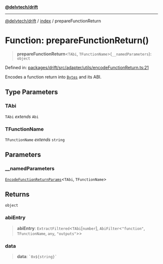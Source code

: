 [**@delvtech/drift**](../../README.md)

***

[@delvtech/drift](../../README.md) / [index](../README.md) / prepareFunctionReturn

# Function: prepareFunctionReturn()

> **prepareFunctionReturn**\<`TAbi`, `TFunctionName`\>(`__namedParameters`): `object`

Defined in: [packages/drift/src/adapter/utils/encodeFunctionReturn.ts:21](https://github.com/delvtech/drift/blob/95370f81f9813e8d583ed884b0b07657be0d8f2c/packages/drift/src/adapter/utils/encodeFunctionReturn.ts#L21)

Encodes a function return into [`Bytes`](../type-aliases/Bytes.md) and its ABI.

## Type Parameters

### TAbi

`TAbi` *extends* `Abi`

### TFunctionName

`TFunctionName` *extends* `string`

## Parameters

### \_\_namedParameters

[`EncodeFunctionReturnParams`](../interfaces/EncodeFunctionReturnParams.md)\<`TAbi`, `TFunctionName`\>

## Returns

`object`

### abiEntry

> **abiEntry**: `ExtractFiltered`\<`TAbi`\[`number`\], `AbiFilter`\<`"function"`, `TFunctionName`, `any`, `"outputs"`\>\>

### data

> **data**: `` `0x${string}` ``
